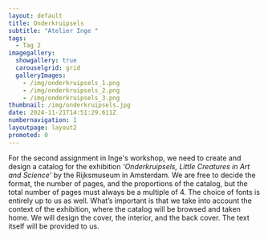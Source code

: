 ```yaml
---
layout: default
title: Onderkruipsels
subtitle: "Atelier Inge "
tags:
  - Tag 2
imagegallery:
  showgallery: true
  carouselgrid: grid
  galleryImages:
    - /img/onderkruipsels_1.png
    - /img/onderkruipsels_2.png
    - /img/onderkruipsels_3.png
thumbnail: /img/onderkruipsels.jpg
date: 2024-11-21T14:51:29.611Z
numbernavigation: 1
layoutpage: layout2
promoted: 0
---
```

For the second assignment in Inge's workshop, we need to create and design a catalog for the exhibition *‘Onderkruipsels, Little Creatures in Art and Science’* by the Rijksmuseum in Amsterdam. We are free to decide the format, the number of pages, and the proportions of the catalog, but the total number of pages must always be a multiple of 4. The choice of fonts is entirely up to us as well. What’s important is that we take into account the context of the exhibition, where the catalog will be browsed and taken home. We will design the cover, the interior, and the back cover. The text itself will be provided to us.